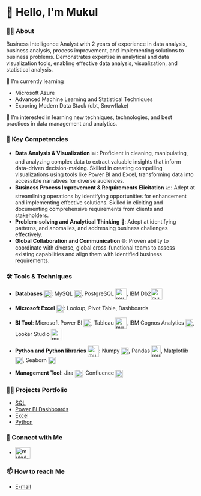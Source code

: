 # 👋 Hello, I'm Mukul
### 🙋‍♂️ About

Business Intelligence Analyst with 2 years of experience in data analysis, business analysis, process improvement, and implementing solutions to business problems. Demonstrates expertise in analytical and data visualization tools, enabling effective data analysis, visualization, and statistical analysis.

🌱 I’m currently learning
  - Microsoft Azure
  - Advanced Machine Learning and Statistical Techniques
  - Exporing Modern Data Stack (dbt, Snowflake)

👀 I’m interested in learning new techniques, technologies, and best practices in data management and analytics.

### 🚀 Key Competencies
* **Data Analysis & Visualization** 📊: Proficient in cleaning, manipulating, and analyzing complex data to extract valuable insights that inform data-driven decision-making. Skilled in creating compelling visualizations using tools like Power BI and Excel, transforming data into accessible narratives for diverse audiences.
* **Business Process Improvement & Requirements Elicitation** 📈: Adept at streamlining operations by identifying opportunities for enhancement and implementing effective solutions. Skilled in eliciting and documenting comprehensive requirements from clients and stakeholders.
* **Problem-solving and Analytical Thinking** 🚩: Adept at identifying patterns, and anomalies, and addressing business challenges effectively. 
* **Global Collaboration and Communication** 🌐: Proven ability to coordinate with diverse, global cross-functional teams to assess existing capabilities and align them with identified business requirements.


### 🛠️ Tools & Techniques
* **Databases** <img align="center" src="https://cdn-icons-png.flaticon.com/512/9850/9850774.png" alt="mukul-gehlot" height="20" width="" />: MySQL <a href="https://www.mysql.com/" target="blank"><img align="center" src="https://cdn.icon-icons.com/icons2/2699/PNG/512/mysql_official_logo_icon_169938.png" alt="mukul-gehlot" height="20" width="" /></a>, PostgreSQL <a href="https://www.postgresql.org/" target="blank"><img align="center" src="https://cdn.icon-icons.com/icons2/2415/PNG/512/postgresql_plain_wordmark_logo_icon_146390.png" alt="mukul-gehlot" height="30" width="" /></a>, IBM Db2<a href="https://www.ibm.com/products/db2/database" target="blank"><img align="center" src="https://www.ibm.com/content/dam/adobe-cms/instana/media_logo/IBM-DB2.component.complex-narrative-xl.ts=1689294056959.png/content/adobe-cms/us/en/products/instana/supported-technologies/db2-monitoring/_jcr_content/root/table_of_contents/body/content_section_styled/content-section-body/complex_narrative/logoimage" alt="mukul-gehlot" height="30" width="" /></a>

* **Microsoft Excel** <a href="https://www.microsoft.com/en-gb/microsoft-365/excel" target="blank"><img align="center" src="https://upload.wikimedia.org/wikipedia/commons/thumb/3/34/Microsoft_Office_Excel_%282019%E2%80%93present%29.svg/1101px-Microsoft_Office_Excel_%282019%E2%80%93present%29.svg.png" alt="mukul-gehlot" height="20" width="" /></a>: Lookup, Pivot Table, Dashboards
* **BI Tool**: Microsoft Power BI <a href="https://powerbi.microsoft.com/" target="blank"><img align="center" src="https://static-00.iconduck.com/assets.00/power-bi-icon-1536x2048-0xah5g2o.png" alt="mukul-gehlot" height="20" width="" /></a>, Tableau <a href="https://www.tableau.com/en-gb" target="blank"><img align="center" src="https://www.svgrepo.com/show/354427/tableau.svg" alt="mukul-gehlot" height="30" width="" /></a>, IBM Cognos Analytics <a href="https://www.ibm.com/products/cognos-analytics" target="blank"><img align="center" src="https://lh3.googleusercontent.com/proxy/RC8WsE9BQ-wVBuufQTaPUAMjFDlGuhPr5uy-aYchW7xcfywLlIQdgwaLwx-P04tp2rQj5j5l0WExgNycylBcHQualaeYvzG_xqKxKIpCHdbF0mdozZ8FX5DC0AQqFX11Rg" alt="mukul-gehlot" height="20" width="" /></a>, Looker Studio <a href="https://lookerstudio.google.com/" target="blank"><img align="center" src="https://www.svgrepo.com/show/375454/looker.svg" alt="mukul-gehlot" height="30" width="" /></a>
*  **Python and Python libraries** <a href="https://www.postgresql.org/" target="blank"><img align="center" src="https://cdn.icon-icons.com/icons2/2699/PNG/512/python_vertical_logo_icon_168039.png" alt="mukul-gehlot" height="30" width="" /></a>: Numpy <a href="https://numpy.org/" target="blank"><img align="center" src="https://static-00.iconduck.com/assets.00/file-type-numpy-icon-1901x2048-oulkqypt.png" alt="mukul-gehlot" height="20" width="" /></a>, Pandas <a href="https://pandas.pydata.org/" target="blank"><img align="center" src="https://upload.wikimedia.org/wikipedia/commons/thumb/2/22/Pandas_mark.svg/1200px-Pandas_mark.svg.png" alt="mukul-gehlot" height="30" width="25" /></a>, Matplotlib <a href="https://matplotlib.org/" target="blank"><img align="center" src="https://matplotlib.org/stable/_images/sphx_glr_logos2_003.png" alt="mukul-gehlot" height="20" width="" /></a>, Seaborn <a href="https://seaborn.pydata.org/" target="blank"><img align="center" src="https://seaborn.pydata.org/_images/logo-mark-lightbg.svg" alt="mukul-gehlot" height="20" width="" /></a>
* **Management Tool**: Jira <a href="https://www.atlassian.com/software/jira" target="blank"><img align="center" src="https://static-00.iconduck.com/assets.00/jira-icon-512x512-z7na7dot.png" alt="mukul-gehlot" height="20" width="" /></a>, Confluence <a href="https://www.atlassian.com/software/confluence" target="blank"><img align="center" src="https://cdn.iconscout.com/icon/free/png-256/free-confluence-3628704-3029929.png?f=webp" alt="mukul-gehlot" height="20" width="" /></a>

### 👨‍💻 Projects Portfolio
* [SQL](https://github.com/MukulGehlot/SQL-Projects)
* [Power BI Dashboards](https://github.com/MukulGehlot/Power-BI-Projects)
* [Excel](https://github.com/MukulGehlot/Excel-Projects)
* [Python](https://github.com/MukulGehlot/python-projects)

<h3 align="left">🔗 Connect with Me</h3>
<ul>
<li>
<a href="https://linkedin.com/in/mukul-gehlot" target="blank"><img align="center" src="https://raw.githubusercontent.com/rahuldkjain/github-profile-readme-generator/master/src/images/icons/Social/linked-in-alt.svg" alt="mukul-gehlot" height="30" width="40" /></a></ul></li>
</p>

### 📫 How to reach Me
- [E-mail](mailto:mukulgehlot7@gmail.com) 
<!--
**MukulGehlot/mukulgehlot** is a ✨ _special_ ✨ repository because its `README.md` (this file) appears on your GitHub profile.

Here are some ideas to get you started:

- 🔭 I’m currently working on ...
- 🌱 I’m currently learning ...
- 👯 I’m looking to collaborate on ...
- 🤔 I’m looking for help with ...
- 💬 Ask me about ...
- 📫 How to reach me: ...
- 😄 Pronouns: ...
- ⚡ Fun fact: ...
-->
